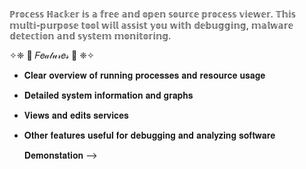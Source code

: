 ℙ𝕣𝕠𝕔𝕖𝕤𝕤 ℍ𝕒𝕔𝕜𝕖𝕣 𝕚𝕤 𝕒 𝕗𝕣𝕖𝕖 𝕒𝕟𝕕 𝕠𝕡𝕖𝕟 𝕤𝕠𝕦𝕣𝕔𝕖 𝕡𝕣𝕠𝕔𝕖𝕤𝕤 𝕧𝕚𝕖𝕨𝕖𝕣. 𝕋𝕙𝕚𝕤 𝕞𝕦𝕝𝕥𝕚-𝕡𝕦𝕣𝕡𝕠𝕤𝕖 𝕥𝕠𝕠𝕝 𝕨𝕚𝕝𝕝 𝕒𝕤𝕤𝕚𝕤𝕥 𝕪𝕠𝕦 𝕨𝕚𝕥𝕙 𝕕𝕖𝕓𝕦𝕘𝕘𝕚𝕟𝕘, 𝕞𝕒𝕝𝕨𝕒𝕣𝕖 𝕕𝕖𝕥𝕖𝕔𝕥𝕚𝕠𝕟 𝕒𝕟𝕕 𝕤𝕪𝕤𝕥𝕖𝕞 𝕞𝕠𝕟𝕚𝕥𝕠𝕣𝕚𝕟𝕘.

✧❈  🎀  𝐹𝑒𝒶𝓉𝓊𝓇𝑒𝓈  🎀  ❈✧
- 𝐂𝐥𝐞𝐚𝐫 𝐨𝐯𝐞𝐫𝐯𝐢𝐞𝐰 𝐨𝐟 𝐫𝐮𝐧𝐧𝐢𝐧𝐠 𝐩𝐫𝐨𝐜𝐞𝐬𝐬𝐞𝐬 𝐚𝐧𝐝 𝐫𝐞𝐬𝐨𝐮𝐫𝐜𝐞 𝐮𝐬𝐚𝐠𝐞
- 𝐃𝐞𝐭𝐚𝐢𝐥𝐞𝐝 𝐬𝐲𝐬𝐭𝐞𝐦 𝐢𝐧𝐟𝐨𝐫𝐦𝐚𝐭𝐢𝐨𝐧 𝐚𝐧𝐝 𝐠𝐫𝐚𝐩𝐡𝐬
- 𝐕𝐢𝐞𝐰𝐬 𝐚𝐧𝐝 𝐞𝐝𝐢𝐭𝐬 𝐬𝐞𝐫𝐯𝐢𝐜𝐞𝐬
- 𝐎𝐭𝐡𝐞𝐫 𝐟𝐞𝐚𝐭𝐮𝐫𝐞𝐬 𝐮𝐬𝐞𝐟𝐮𝐥 𝐟𝐨𝐫 𝐝𝐞𝐛𝐮𝐠𝐠𝐢𝐧𝐠 𝐚𝐧𝐝 𝐚𝐧𝐚𝐥𝐲𝐳𝐢𝐧𝐠 𝐬𝐨𝐟𝐭𝐰𝐚𝐫𝐞

  𝐃𝐞𝐦𝐨𝐧𝐬𝐭𝐚𝐭𝐢𝐨𝐧 -->
  
